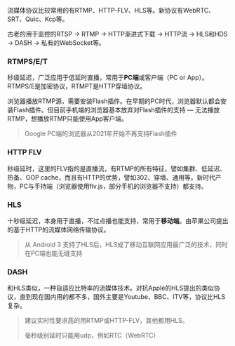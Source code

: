 流媒体协议比较常用的有RTMP、HTTP-FLV、HLS等。新协议有WebRTC、SRT、Quic、Kcp等。

古老的用于监控的RTSP -> RTMP -> HTTP渐进式下载 -> HTTP流 -> HLS和HDS -> DASH -> 私有的WebSocket等。



### RTMPS/E/T

秒级延迟，广泛应用于低延时直播，常用于**PC端**或客户端（PC or App）。RTMPS/E是加密协议，RTMPT是HTTP穿墙协议。

浏览器播放RTMP源，需要安装Flash插件。在早期的PC时代，浏览器默认都会安装Flash插件。但目前手机端的浏览器基本放弃对Flash插件的支持 — 无法播放RTMP，想播放RTMP只能使用App客户端。

> Google PC端的浏览器从2021年开始不再支持Flash插件



### HTTP FLV

秒级延时，这里的FLV指的是直播流，有RTMP的所有特征，譬如集群、低延迟、热备、GOP cache，而且有HTTP的优势，譬如302、穿墙、通用等。新时代产物，PC与手持端（浏览器使用flv.js，部分手机的浏览器不支持）都支持。



### HLS

十秒级延迟，本身用于直播，不过点播也能支持，常用于**移动端**。由苹果公司提出的基于HTTP的流媒体网络传输协议。

> 从 Android 3 支持了HLS后，HLS成了移动互联网应用最广泛的技术，同时在PC端也能无缝支持



### DASH

和HLS类似，一种自适应比特率的流媒体技术。对抗Apple的HLS提出的类似协议，直到现在国内用的都不多，国外主要是Youtube、BBC、ITV等，协议比HLS复杂。



> 建议实时性要求高的用RTMP或HTTP-FLV，其他都用HLS。
>
> 毫秒级别延时只能用udp，例如RTC（WebRTC）

